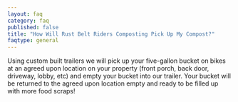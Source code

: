 ```yaml
---
layout: faq
category: faq
published: false
title: "How Will Rust Belt Riders Composting Pick Up My Compost?"
faqtype: general
---
```


Using custom built trailers we will pick up your five-gallon bucket on bikes at an agreed upon location on your property (front porch, back door, driveway, lobby, etc) and empty your bucket into our trailer. Your bucket will be returned to the agreed upon location empty and ready to be filled up with more food scraps!